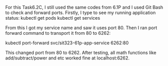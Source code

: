 For this Task6.2C, I still used the same codes from 6.1P and I used Git Bash to check and forward ports. 
Firstly, I type to see my running application status:
kubectl get pods
kubectl get services

From this I got my service name and saw it uses port 80. Then I ran port forward command to transport it from 80 to 6262:

kubectl port-forward svc/sit323-61p-app-service 6262:80

This changed port from 80 to 6262. After testing, all math functions like add/subtract/power and etc worked fine at localhost:6262.
